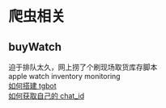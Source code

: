 # 爬虫相关
## buyWatch
迫于排队太久，网上捞了个刷现场取货库存脚本  
apple watch inventory monitoring   
[如何搭建 tgbot](https://limbopro.com/archives/tgbot.html)  
[如何获取自己的 chat_id](https://stackoverflow.com/questions/32423837/telegram-bot-how-to-get-a-group-chat-id)

